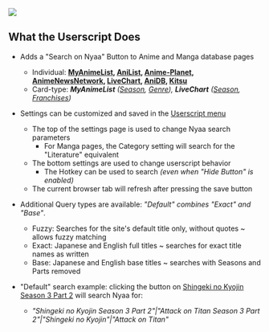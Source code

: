 ![](https://i.imgur.com/DXMg8ha.png)

## What the Userscript Does

-   Adds a "Search on Nyaa" Button to Anime and Manga database pages
    -   Individual: **[MyAnimeList](https://i.imgur.com/IXJ7XuK.png), [AniList](https://i.imgur.com/9xhFu5q.jpeg), [Anime-Planet](https://i.imgur.com/sGsl0Bw.png), [AnimeNewsNetwork](https://i.imgur.com/xXvJXHC.png), [LiveChart](https://i.imgur.com/VyIWtLC.png), [AniDB](https://i.imgur.com/DqSkmOg.jpeg), [Kitsu](https://i.imgur.com/CN2kh4C.jpeg)**
    -   Card-type: _**MyAnimeList** ([Season](https://i.imgur.com/7M4hr0z.png), [Genre](https://i.imgur.com/SklbImH.png)), **LiveChart** ([Season](https://i.imgur.com/wvLOp8N.jpeg), [Franchises](https://i.imgur.com/wcNv1JC.jpeg))_
-   Settings can be customized and saved in the [Userscript menu](https://i.imgur.com/a/cRBmW3T)

    -   The top of the settings page is used to change Nyaa search parameters
        -   For Manga pages, the Category setting will search for the "Literature" equivalent
    -   The bottom settings are used to change userscript behavior
        -   The Hotkey can be used to search _(even when "Hide Button" is enabled)_
    -   The current browser tab will refresh after pressing the save button

-   Additional Query types are available: _"Default" combines "Exact" and "Base"_.

    -   Fuzzy: Searches for the site's default title only, without quotes ~ allows fuzzy matching
    -   Exact: Japanese and English full titles ~ searches for exact title names as written
    -   Base: Japanese and English base titles ~ searches with Seasons and Parts removed

-   "Default" search example: clicking the button on [Shingeki no Kyojin Season 3 Part 2](https://myanimelist.net/anime/38524/Shingeki_no_Kyojin_Season_3_Part_2) will search Nyaa for:
    -   _"Shingeki no Kyojin Season 3 Part 2"|"Attack on Titan Season 3 Part 2"|"Shingeki no Kyojin"|"Attack on Titan"_
